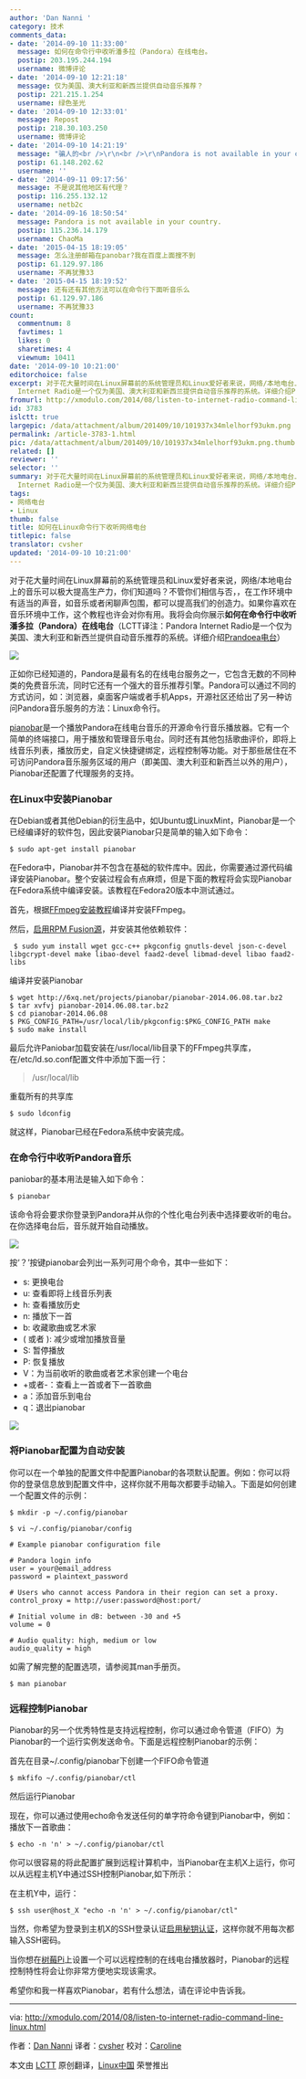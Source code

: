 ```yaml
---
author: 'Dan Nanni '
category: 技术
comments_data:
- date: '2014-09-10 11:33:00'
  message: 如何在命令行中收听潘多拉（Pandora）在线电台。
  postip: 203.195.244.194
  username: 微博评论
- date: '2014-09-10 12:21:18'
  message: 仅为美国、澳大利亚和新西兰提供自动音乐推荐？
  postip: 221.215.1.254
  username: 绿色圣光
- date: '2014-09-10 12:33:01'
  message: Repost
  postip: 218.30.103.250
  username: 微博评论
- date: '2014-09-10 14:21:19'
  message: "骗人的<br />\r\n<br />\r\nPandora is not available in your country"
  postip: 61.148.202.62
  username: ''
- date: '2014-09-11 09:17:56'
  message: 不是说其他地区有代理？
  postip: 116.255.132.12
  username: netb2c
- date: '2014-09-16 18:50:54'
  message: Pandora is not available in your country.
  postip: 115.236.14.179
  username: ChaoMa
- date: '2015-04-15 18:19:05'
  message: 怎么注册邮箱在panobar?我在百度上面搜不到
  postip: 61.129.97.186
  username: 不再犹豫33
- date: '2015-04-15 18:19:52'
  message: 还有还有其他方法可以在命令行下面听音乐么
  postip: 61.129.97.186
  username: 不再犹豫33
count:
  commentnum: 8
  favtimes: 1
  likes: 0
  sharetimes: 4
  viewnum: 10411
date: '2014-09-10 10:21:00'
editorchoice: false
excerpt: 对于花大量时间在Linux屏幕前的系统管理员和Linux爱好者来说，网络/本地电台上的音乐可以极大提高生产力，你们知道吗？不管你们相信与否，，在工作环境中有适当的声音，如音乐或者闲聊声包围，都可以提高我们的创造力。如果你喜欢在音乐环境中工作，这个教程也许会对你有用。我将会向你展示如何在命令行中收听潘多拉（Pandora）在线电台（LCTT译注：Pandora
  Internet Radio是一个仅为美国、澳大利亚和新西兰提供自动音乐推荐的系统。详细介绍Prandoea电台）
fromurl: http://xmodulo.com/2014/08/listen-to-internet-radio-command-line-linux.html
id: 3783
islctt: true
largepic: /data/attachment/album/201409/10/101937x34mlelhorf93ukm.png
permalink: /article-3783-1.html
pic: /data/attachment/album/201409/10/101937x34mlelhorf93ukm.png.thumb.jpg
related: []
reviewer: ''
selector: ''
summary: 对于花大量时间在Linux屏幕前的系统管理员和Linux爱好者来说，网络/本地电台上的音乐可以极大提高生产力，你们知道吗？不管你们相信与否，，在工作环境中有适当的声音，如音乐或者闲聊声包围，都可以提高我们的创造力。如果你喜欢在音乐环境中工作，这个教程也许会对你有用。我将会向你展示如何在命令行中收听潘多拉（Pandora）在线电台（LCTT译注：Pandora
  Internet Radio是一个仅为美国、澳大利亚和新西兰提供自动音乐推荐的系统。详细介绍Prandoea电台）
tags:
- 网络电台
- Linux
thumb: false
title: 如何在Linux命令行下收听网络电台
titlepic: false
translator: cvsher
updated: '2014-09-10 10:21:00'
---
```


对于花大量时间在Linux屏幕前的系统管理员和Linux爱好者来说，网络/本地电台上的音乐可以极大提高生产力，你们知道吗？不管你们相信与否，，在工作环境中有适当的声音，如音乐或者闲聊声包围，都可以提高我们的创造力。如果你喜欢在音乐环境中工作，这个教程也许会对你有用。我将会向你展示**如何在命令行中收听潘多拉（Pandora）在线电台**（LCTT译注：Pandora Internet Radio是一个仅为美国、澳大利亚和新西兰提供自动音乐推荐的系统。详细介绍[Prandoea电台](http://zh.wikipedia.org/wiki/Pandora%E7%94%B5%E5%8F%B0)）


![](/data/attachment/album/201409/10/101937x34mlelhorf93ukm.png)


正如你已经知道的，Pandora是最有名的在线电台服务之一，它包含无数的不同种类的免费音乐流，同时它还有一个强大的音乐推荐引擎。Pandora可以通过不同的方式访问，如：浏览器，桌面客户端或者手机Apps，开源社区还给出了另一种访问Pandora音乐服务的方法：Linux命令行。


[pianobar](http://6xq.net/projects/pianobar/)是一个播放Pandora在线电台音乐的开源命令行音乐播放器。它有一个简单的终端接口，用于播放和管理音乐电台。同时还有其他包括歌曲评价，即将上线音乐列表，播放历史，自定义快捷键绑定，远程控制等功能。对于那些居住在不可访问Pandora音乐服务区域的用户（即美国、澳大利亚和新西兰以外的用户），Pianobar还配置了代理服务的支持。


### 在Linux中安装Pianobar


在Debian或者其他Debian的衍生品中，如Ubuntu或LinuxMint，Pianobar是一个已经编译好的软件包，因此安装Pianobar只是简单的输入如下命令：



```
$ sudo apt-get install pianobar
```

在Fedora中，Pianobar并不包含在基础的软件库中。因此，你需要通过源代码编译安装Pianobar。整个安装过程会有点麻烦，但是下面的教程将会实现Pianobar在Fedora系统中编译安装。该教程在Fedora20版本中测试通过。


首先，根据[FFmpeg安装教程](http://ask.xmodulo.com/compile-ffmpeg-centos-fedora-rhel.html)编译并安装FFmpeg。


然后，[启用RPM Fusion源](http://xmodulo.com/2013/06/how-to-install-rpm-fusion-on-fedora.html)，并安装其他依赖软件：



```
 $ sudo yum install wget gcc-c++ pkgconfig gnutls-devel json-c-devel libgcrypt-devel make libao-devel faad2-devel libmad-devel libao faad2-libs 

```

编译并安装Pianobar



```
$ wget http://6xq.net/projects/pianobar/pianobar-2014.06.08.tar.bz2
$ tar xvfvj pianobar-2014.06.08.tar.bz2
$ cd pianobar-2014.06.08
$ PKG_CONFIG_PATH=/usr/local/lib/pkgconfig:$PKG_CONFIG_PATH make
$ sudo make install 

```

最后允许Paniobar加载安装在/usr/local/lib目录下的FFmpeg共享库，在/etc/ld.so.conf配置文件中添加下面一行：



> 
> /usr/local/lib
> 
> 
> 


重载所有的共享库



```
$ sudo ldconfig
```

就这样，Pianobar已经在Fedora系统中安装完成。


### 在命令行中收听Pandora音乐


paniobar的基本用法是输入如下命令：



```
$ pianobar
```

该命令将会要求你登录到Pandora并从你的个性化电台列表中选择要收听的电台。在你选择电台后，音乐就开始自动播放。


[![](https://camo.githubusercontent.com/0383ef103ac27fa88f64d617abb1062e08fa3913/68747470733a2f2f6661726d362e737461746963666c69636b722e636f6d2f353535322f31343939333332303330315f353865353862353831305f7a2e6a7067)](https://camo.githubusercontent.com/0383ef103ac27fa88f64d617abb1062e08fa3913/68747470733a2f2f6661726d362e737461746963666c69636b722e636f6d2f353535322f31343939333332303330315f353865353862353831305f7a2e6a7067)


按‘？’按键pianobar会列出一系列可用个命令，其中一些如下：


* s: 更换电台
* u: 查看即将上线音乐列表
* h: 查看播放历史
* n: 播放下一首
* b: 收藏歌曲或艺术家
* ( 或者 ): 减少或增加播放音量
* S: 暂停播放
* P: 恢复播放
* V：为当前收听的歌曲或者艺术家创建一个电台
* +或者-：查看上一首或者下一首歌曲
* a：添加音乐到电台
* q：退出pianobar


[![](https://camo.githubusercontent.com/41a4c1b31786757da6a60c43a671bb9c775fd58a/68747470733a2f2f6661726d362e737461746963666c69636b722e636f6d2f353535392f31343939333332363939315f636364666664306661365f7a2e6a7067)](https://camo.githubusercontent.com/41a4c1b31786757da6a60c43a671bb9c775fd58a/68747470733a2f2f6661726d362e737461746963666c69636b722e636f6d2f353535392f31343939333332363939315f636364666664306661365f7a2e6a7067)


### 将Pianobar配置为自动安装


你可以在一个单独的配置文件中配置Pianobar的各项默认配置。例如：你可以将你的登录信息放到配置文件中，这样你就不用每次都要手动输入。下面是如何创建一个配置文件的示例：



```
$ mkdir -p ~/.config/pianobar
```


```
$ vi ~/.config/pianobar/config
```


```
# Example pianobar configuration file

# Pandora login info
user = your@email_address
password = plaintext_password

# Users who cannot access Pandora in their region can set a proxy.
control_proxy = http://user:password@host:port/

# Initial volume in dB: between -30 and +5
volume = 0

# Audio quality: high, medium or low
audio_quality = high

```

如需了解完整的配置选项，请参阅其man手册页。



```
$ man pianobar

```

### 远程控制Pianobar


Pianobar的另一个优秀特性是支持远程控制，你可以通过命令管道（FIFO）为Pianobar的一个运行实例发送命令。下面是远程控制Pianobar的示例：


首先在目录~/.config/pianobar下创建一个FIFO命令管道



```
$ mkfifo ~/.config/pianobar/ctl
```

然后运行Pianobar


现在，你可以通过使用echo命令发送任何的单字符命令键到Pianobar中，例如：播放下一首歌曲：



```
$ echo -n 'n' > ~/.config/pianobar/ctl
```

你可以很容易的将此配置扩展到远程计算机中，当Pianobar在主机X上运行，你可以从远程主机Y中通过SSH控制Pianobar,如下所示：


在主机Y中，运行：



```
$ ssh user@host_X "echo -n 'n' > ~/.config/pianobar/ctl"
```

当然，你希望为登录到主机X的SSH登录认证[启用秘钥认证](http://xmodulo.com/2012/04/how-to-enable-ssh-login-without.html)，这样你就不用每次都输入SSH密码。


当你想在[树莓Pi](http://xmodulo.com/go/raspberrypi)上设置一个可以远程控制的在线电台播放器时，Pianobar的远程控制特性将会让你非常方便地实现该需求。


希望你和我一样喜欢Pianobar，若有什么想法，请在评论中告诉我。




---


via: <http://xmodulo.com/2014/08/listen-to-internet-radio-command-line-linux.html>


作者：[Dan Nanni](http://xmodulo.com/author/nanni) 译者：[cvsher](https://github.com/cvsher) 校对：[Caroline](https://github.com/carolinewuyan)


本文由 [LCTT](https://github.com/LCTT/TranslateProject) 原创翻译，[Linux中国](http://linux.cn/) 荣誉推出